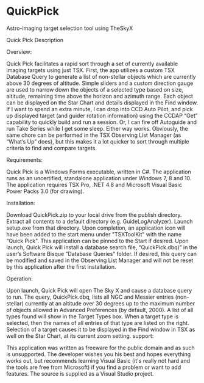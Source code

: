 # QuickPick

Astro-imaging target selection tool using TheSkyX

Quick Pick Description

Overview:
 
Quick Pick facilitates a rapid sort through a set of currently available imaging targets using just TSX.  First, the app utilizes a custom TSX Database Query to generate a list of non-stellar objects which are currently above 30 degrees of altitude.  Simple sliders and a custom direction gauge are used to narrow down the objects of a selected type based on size, altitude, remaining time above the horizon and azimuth range.  Each object can be displayed on the Star Chart and details displayed in the Find window.  If I want to spend an extra minute, I can drop into CCD Auto Pilot, and pick up displayed target (and guider rotation information) using the CCDAP “Get” capability to quickly build and run a session.  Or, I can fire off Autoguide and run Take Series while I get some sleep.  Either way works.  Obviously, the same chore can be performed in the TSX Observing List Manager (as “What’s Up” does), but this makes it a lot quicker to sort through multiple criteria to find and compare targets.

Requirements:  

Quick Pick is a Windows Forms executable, written in C#.  The application runs as an uncertified, standalone application under Windows 7, 8 and 10.  The application requires TSX Pro, .NET 4.8 and Microsoft Visual Basic Power Packs 3.0 (for drawing).

Installation:  

Download QuickPick.zip to your local drive from the publish directory. Extract all contents to a default directory (e.g. GuideLogAnalyzer). Launch setup.exe from that directory. Upon completion, an application icon will have been added to the start menu under "TSXToolKit" with the name “Quick Pick".  This application can be pinned to the Start if desired.  Upon launch, Quick Pick will install a database search file, “QuickPick.dbq)” in the user’s Software Bisque ”Database Queries” folder.  If desired, this query can be modified and saved in the Observing List Manager and will not be reset by this application after the first installation.  

Operation:  

Upon launch, Quick Pick will open The Sky X and cause a database query to run.  The query, QuickPick.dbq, lists all NGC and Messier entries (non-stellar) currently at an altitude over 30 degrees up to the maximum number of objects allowed in Advanced Preferences (by default, 2000).  A list of all types found will show in the Target Types box.  When a target type is selected, then the names of all entries of that type are listed on the right.  Selection of a target causes it to be displayed in the Find window in TSX as well on the Star Chart, at its current zoom setting.
support:  

This application was written as freeware for the public domain and as such is unsupported. The developer wishes you his best and hopes everything works out, but recommends learning Visual Basic (it's really not hard and the tools are free from Microsoft) if you find a problem or want to add features.  The source is supplied as a Visual Studio project.
